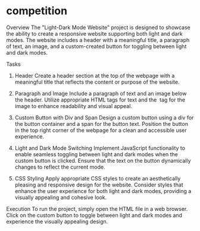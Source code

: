 ﻿# competition
Overview
The "Light-Dark Mode Website" project is designed to showcase the ability to create a responsive website supporting both light and dark modes. The website includes a header with a meaningful title, a paragraph of text, an image, and a custom-created button for toggling between light and dark modes.

Tasks
1. Header
Create a header section at the top of the webpage with a meaningful title that reflects the content or purpose of the website.

2. Paragraph and Image
Include a paragraph of text and an image below the header. Utilize appropriate HTML tags for text and the <img> tag for the image to enhance readability and visual appeal.

3. Custom Button with Div and Span
Design a custom button using a div for the button container and a span for the button text. Position the button in the top right corner of the webpage for a clean and accessible user experience.

4. Light and Dark Mode Switching
Implement JavaScript functionality to enable seamless toggling between light and dark modes when the custom button is clicked. Ensure that the text on the button dynamically changes to reflect the current mode.

5. CSS Styling
Apply appropriate CSS styles to create an aesthetically pleasing and responsive design for the website. Consider styles that enhance the user experience for both light and dark modes, providing a visually appealing and cohesive look.

Execution
To run the project, simply open the HTML file in a web browser. Click on the custom button to toggle between light and dark modes and experience the visually appealing design.


